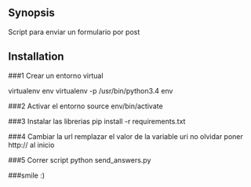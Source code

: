 ## Synopsis

Script para enviar un formulario por post

## Installation

###1 Crear un entorno virtual

virtualenv env
virtualenv -p /usr/bin/python3.4 env

###2 Activar el entorno
source env/bin/activate

###3 Instalar las librerias
pip install -r requirements.txt

###4 Cambiar la url
remplazar el valor de la variable uri
no olvidar poner http:// al inicio

###5 Correr script
python send_answers.py 

###smile :)

